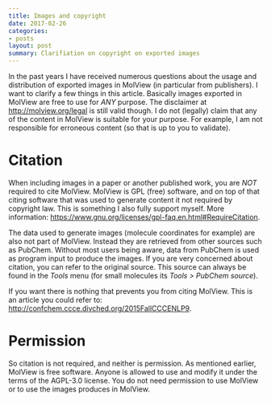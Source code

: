 ```yaml
---
title: Images and copyright
date: 2017-02-26
categories:
- posts
layout: post
summary: Clarifiation on copyright on exported images
---
```


In the past years I have received numerous questions about the usage and 
distribution of exported images in MolView (in particular from publishers). I 
want to clarify a few things in this article. Basically images exported in 
MolView are free to use for *ANY* purpose. The disclaimer at 
http://molview.org/legal is still valid though. I do not (legally) claim that 
any of the content in MolView is suitable for your purpose. For example, I am 
not responsible for erroneous content (so that is up to you to validate).

# Citation
When including images in a paper or another published work, you are *NOT* 
required to cite MolView. MolView is GPL (free) software, and on top of that 
citing software that was used to generate content it not required by copyright 
law. This is something I also fully support myself. More information: 
https://www.gnu.org/licenses/gpl-faq.en.html#RequireCitation.

The data used to generate images (molecule coordinates for example) are also not 
part of MolView. Instead they are retrieved from other sources such as PubChem. 
Without most users being aware, data from PubChem is used as program input to 
produce the images. If you are very concerned about citation, you can refer to 
the original source. This source can always be found in the *Tools* menu (for 
small molecules its *Tools > PubChem source*).

If you want there is nothing that prevents you from citing MolView. This is an 
article you could refer to: http://confchem.ccce.divched.org/2015FallCCCENLP9.

# Permission
So citation is not required, and neither is permission. As mentioned earlier, 
MolView is free software. Anyone is allowed to use and modify it under the terms 
of the AGPL-3.0 license. You do not need permission to use MolView or to use the 
images produces in MolView.
